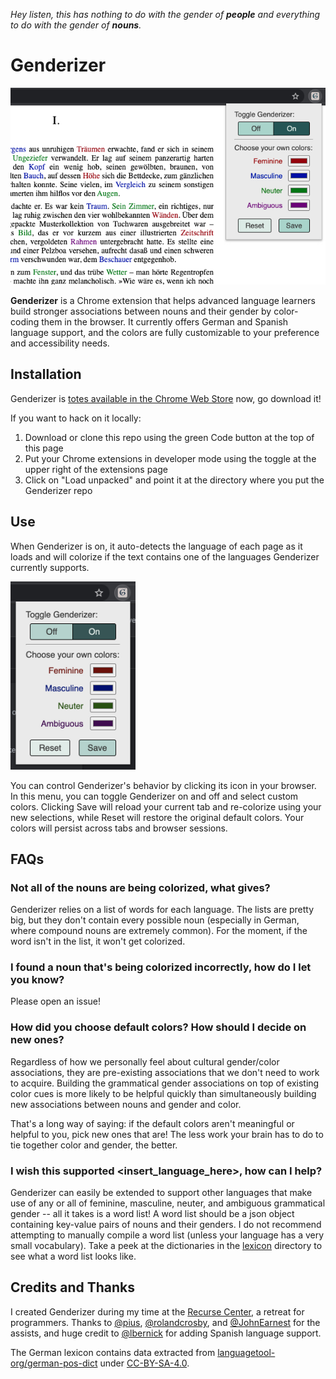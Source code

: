 *Hey listen, this has nothing to do with the gender of **people** and
everything to do with the gender of **nouns**.*

# Genderizer

<img src="/images/app-screenshot.jpg" width="640"/>

**Genderizer** is a Chrome extension that helps advanced language learners
build stronger associations between nouns and their gender by color-coding
them in the browser. It currently offers German and Spanish language support,
and the colors are fully customizable to your preference and accessibility
needs.

## Installation

Genderizer is [totes available in the Chrome Web Store](https://chrome.google.com/webstore/detail/genderizer/cogknegaliooejgocobjbinmkgfnaknn) now, go download it!

If you want to hack on it locally: 
1. Download or clone this repo using the green Code button at the top of this page
2. Put your Chrome extensions in developer mode using the toggle at the upper right of the extensions page
3. Click on "Load unpacked" and point it at the directory where you put the Genderizer repo

## Use
When Genderizer is on, it auto-detects the language of each page as it loads and will colorize if the text contains one of the languages Genderizer currently supports.

<img src="/images/ui-screenshot.jpg" width="200"/>

You can control Genderizer's behavior by clicking its icon in your browser. In
this menu, you can toggle Genderizer on and off and select custom colors.
Clicking Save will reload your current tab and re-colorize using your new
selections, while Reset will restore the original default colors. Your colors
will persist across tabs and browser sessions.

## FAQs
### Not all of the nouns are being colorized, what gives?
Genderizer relies on a list of words for each language. The lists are pretty
big, but they don't contain every possible noun (especially in German, where
compound nouns are extremely common). For the moment, if the word isn't in the
list, it won't get colorized.

### I found a noun that's being colorized incorrectly, how do I let you know?
Please open an issue!

### How did you choose default colors? How should I decide on new ones?
Regardless of how we personally feel about cultural gender/color associations,
they are pre-existing associations that we don't need to work to acquire.
Building the grammatical gender associations on top of existing color cues is
more likely to be helpful quickly than simultaneously building new
associations between nouns and gender and color.

That's a long way of saying: if the default colors aren't meaningful or
helpful to you, pick new ones that are! The less work your brain has to do to
tie together color and gender, the better.

### I wish this supported <insert_language_here>, how can I help?
Genderizer can easily be extended to support other languages that make use of
any or all of feminine, masculine, neuter, and ambiguous grammatical gender --
all it takes is a word list! A word list should be a json object containing
key-value pairs of nouns and their genders. I do not recommend attempting to
manually compile a word list (unless your language has a very small vocabulary). Take a peek at the dictionaries in the [lexicon](/lexicon) directory to see what a word list looks like.

## Credits and Thanks
I created Genderizer during my time at the [Recurse
Center](https://www.recurse.com/), a retreat for programmers. Thanks to
[@pius](https://github.com/pius), [@rolandcrosby](https://github.com/rolandcrosby), and [@JohnEarnest](https://github.com/JohnEarnest/) for the assists, and huge
credit to [@lbernick](https://github.com/lbernick) for adding Spanish language
support.

The German lexicon contains data extracted from
[languagetool-org/german-pos-dict](https://github.com/languagetool-org/german-pos-dict)
under
[CC-BY-SA-4.0](https://github.com/languagetool-org/german-pos-dict/blob/master/LICENSE).

